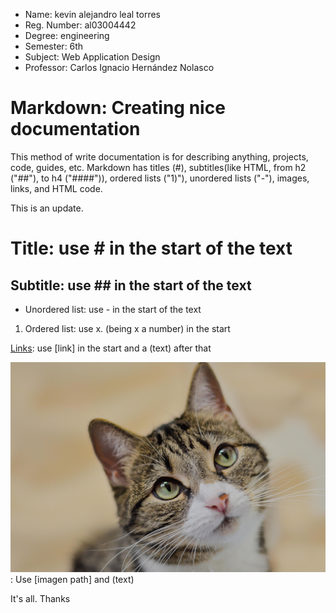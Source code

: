 - Name: kevin alejandro leal torres
- Reg. Number: al03004442
- Degree: engineering
- Semester: 6th
- Subject: Web Application Design
- Professor: Carlos Ignacio Hernández Nolasco

# Markdown: Creating nice documentation

This method of write documentation is for describing anything, projects, code, guides, etc. Markdown has titles (#), subtitles(like HTML, from h2 ("##"), to h4 ("####")), ordered lists ("1)"), unordered lists ("-"), images, links, and HTML code.


This is an update.

# Title: use # in the start of the text

## Subtitle: use ## in the start of the text

- Unordered list: use - in the start of the text

1. Ordered list: use x. (being x a number) in the start

[Links](https://www.google.com): use [link] in the start and a (text) after that

![Imagen de gato](./imagen.png): Use [imagen path] and (text)

It's all. Thanks
